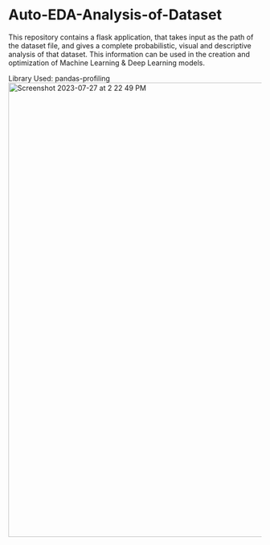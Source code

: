 # Auto-EDA-Analysis-of-Dataset

This repository contains a flask application, that takes input as the path of the dataset file, and gives a complete probabilistic, visual and descriptive analysis of that dataset. This information can be used in the creation and optimization of Machine Learning & Deep Learning models.

Library Used: pandas-profiling
<img width="903" alt="Screenshot 2023-07-27 at 2 22 49 PM" src="https://github.com/Delicate-Jerk/Analysis-of-dataset-through-eda/assets/75275801/c5e349e7-cd94-4069-adca-ae6967634063">
